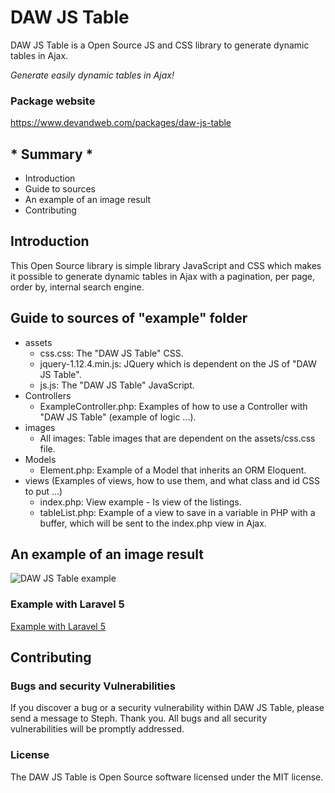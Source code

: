 # DAW JS Table

DAW JS Table is a Open Source JS and CSS library to generate dynamic tables in Ajax.

*Generate easily dynamic tables in Ajax!*




### Package website
https://www.devandweb.com/packages/daw-js-table






## * Summary *

* Introduction
* Guide to sources
* An example of an image result
* Contributing






## Introduction

This Open Source library is simple library JavaScript and CSS which makes it possible to generate dynamic tables in Ajax with a pagination, per page, order by, internal search engine.






## Guide to sources of "example" folder

* assets
    * css.css: The "DAW JS Table" CSS.
    * jquery-1.12.4.min.js: JQuery which is dependent on the JS of "DAW JS Table".
    * js.js: The "DAW JS Table" JavaScript.
* Controllers
    * ExampleController.php: Examples of how to use a Controller with "DAW JS Table" (example of logic ...).
* images
    * All images: Table images that are dependent on the assets/css.css file.
* Models
    * Element.php: Example of a Model that inherits an ORM Eloquent.
* views (Examples of views, how to use them, and what class and id CSS to put ...)
    * index.php: View example - Is view of the listings.
    * tableList.php: Example of a view to save in a variable in PHP with a buffer, which will be sent to the index.php view in Ajax.






## An example of an image result

![DAW JS Table example](https://www.devandweb.fr/medias/upload/package/daw-js-table-example.png)






### Example with Laravel 5

[Example with Laravel 5](https://github.com/stephweb/daw-js-table-with-laravel5-framework)






## Contributing

### Bugs and security Vulnerabilities

If you discover a bug or a security vulnerability within DAW JS Table, please send a message to Steph. Thank you.
All bugs and all security vulnerabilities will be promptly addressed.




### License

The DAW JS Table is Open Source software licensed under the MIT license.